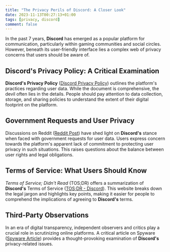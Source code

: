 ```yaml
---
title: "The Privacy Perils of Discord: A Closer Look"
date: 2023-11-13T00:27:13+01:00
tags: [privacy, discord]
comment: false
---
```


In the past 7 years, **Discord** has emerged as a popular platform for communication, particularly within gaming communities and social circles. However, beneath its user-friendly interface lies a complex web of privacy concerns that users should be aware of.

## Discord's Privacy Policy: A Critical Examination

**Discord's Privacy Policy** ([Discord Privacy Policy](https://discordapp.com/privacy)) outlines the platform's practices regarding user data. While the document is comprehensive, the devil often lies in the details. People should pay attention to data collection, storage, and sharing policies to understand the extent of their digital footprint on the platform.

## Government Requests and User Privacy

Discussions on Reddit ([Reddit Post](https://www.reddit.com/r/privacy/comments/80l8se/discord_receives_government_requests_no_plans_on/)) have shed light on **Discord's** stance when faced with government requests for user data. Users express concern towards the platform's apparent lack of commitment to protecting user privacy in such situations. This raises questions about the balance between user rights and legal obligations.

## Terms of Service: What Users Should Know

*Terms of Service; Didn't Read* (TOS;DR) offers a summarization of **Discord's** Terms of Service ([TOS;DR - Discord](https://tosdr.org/en/service/536)). This website breaks down the legal jargon and highlights key points, making it easier for people to comprehend the implications of agreeing to **Discord's** terms.

## Third-Party Observations

In an era of digital transparency, independent observers and critics play a crucial role in scrutinizing online platforms. A critical article on Spyware ([Spyware Article](https://spyware.neocities.org/articles/discord)) provides a thought-provoking examination of **Discord's** privacy-related issues.
